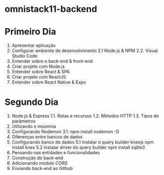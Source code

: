# omnistack11-backend
# Primeiro Dia
1. Apresentar aplicação
2. Configurar ambiente de desenvolvimento
    2.1 Node.js & NPM
    2.2. Visual Studio Code
3. Entender sobre o back-end & front-end
4. Criar projeto com Node.js
5. Entender sobre React & SPA
6. Criar projeto com ReactJS
7. Entender sobre React Native & Expo


# Segundo Dia
1. Node.js & Express 
    1.1. Rotas e recursos 
    1.2. Métodos HTTP 
    1.3. Tipos de parâmetros 
2. Utilizando o insomnia
3. Configurando Nodemon 
    3.1. npm install nodemon -D
4. Diferenças entre bancos de dados
5. Configurando banco de dados
    5.1 Instalar o query builder knexjs
        npm install knex
    5.2 Instalar driver do query builder
        npm install sqlite3
6. Pensando nas entidades e funcionalidades
7. Construção do back-end
8. Adicionando módulo CORS
9. Enviando back-end ao Github